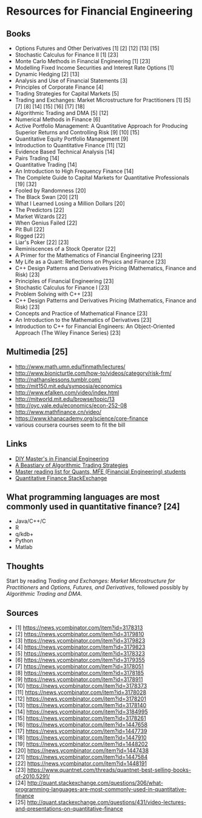 # Resources for Financial Engineering

## Books
* Options Futures and Other Derivatives [1] [2] [12] [13] [15]
* Stochastic Calculus for Finance II [1] [23]
* Monte Carlo Methods in Financial Engineering [1] [23]
* Modelling Fixed Income Securities and Interest Rate Options [1]
* Dynamic Hedging [2] [13]
* Analysis and Use of Financial Statements [3]
* Principles of Corporate Finance [4]
* Trading Strategies for Capital Markets [5]
* Trading and Exchanges: Market Microstructure for Practitioners [1] [5] [7] [8] [14] [15] [16] [17] [18]
* Algorithmic Trading and DMA [5] [12]
* Numerical Methods in Finance [6]
* Active Portfolio Management: A Quantitative Approach for Producing Superior Returns and Controlling Risk [9] [10] [15]
* Quantitative Equity Portfolio Management [9]
* Introduction to Quantitative Finance [11] [12]
* Evidence Based Technical Analysis [14]
* Pairs Trading [14]
* Quantitative Trading [14]
* An Introduction to High Frequency Finance [14]
* The Complete Guide to Capital Markets for Quantitative Professionals [19] [32]
* Fooled by Randomness [20]
* The Black Swan [20] [21]
* What I Learned Losing a Million Dollars [20]
* The Predictors [22]
* Market Wizards [22]
* When Genius Failed [22]
* Pit Bull [22]
* Rigged [22]
* Liar's Poker [22] [23]
* Reminiscences of a Stock Operator [22]
* A Primer for the Mathematics of Financial Engineering [23]
* My Life as a Quant: Reflections on Physics and Finance [23]
* C++ Design Patterns and Derivatives Pricing (Mathematics, Finance and Risk) [23]
* Principles of Financial Engineering [23]
* Stochastic Calculus for Finance I [23] 
* Problem Solving with C++ [23]
* C++ Design Patterns and Derivatives Pricing (Mathematics, Finance and Risk) [23]
* Concepts and Practice of Mathematical Finance [23]
* An Introduction to the Mathematics of Derivatives [23]
* Introduction to C++ for Financial Engineers: An Object-Oriented Approach (The Wiley Finance Series) [23]
      
## Multimedia [25]
* http://www.math.umn.edu/finmath/lectures/
* http://www.bionicturtle.com/how-to/videos/category/risk-frm/
* http://nathanslessons.tumblr.com/
* http://mit150.mit.edu/symposia/economics
* http://www.efalken.com/video/index.html
* http://mitworld.mit.edu/browse/topic/13
* http://oyc.yale.edu/economics/econ-252-08
* http://www.mathfinance.cn/video/
* https://www.khanacademy.org/science/core-finance
* various coursera courses seem to fit the bill

## Links
* [DIY Master's in Financial Engineering](http://isomorphismes.tumblr.com/post/2860511335/design-your-own-mfe)
* [A Beastiary of Algorithmic Trading Strategies](http://scottlocklin.wordpress.com/2009/08/17/a-bestiary-of-algorithmic-trading-strategies/)
* [Master reading list for Quants, MFE (Financial Engineering) students](https://www.quantnet.com/threads/master-reading-list-for-quants-mfe-financial-engineering-students.535/)
* [Quantitative Finance StackExchange](http://quant.stackexchange.com/questions)
      
## What programming languages are most commonly used in quantitative finance? [24]
* Java/C++/C
* R
* q/kdb+
* Python
* Matlab 
    
## Thoughts
Start by reading *Trading and Exchanges: Market Microstructure for Practitioners* and *Options, Futures, and Derivatives*, followed possibly by *Algorithmic Trading and DMA*.
    
## Sources
* [1] https://news.ycombinator.com/item?id=3178313
* [2] https://news.ycombinator.com/item?id=3179810
* [3] https://news.ycombinator.com/item?id=3179823
* [4] https://news.ycombinator.com/item?id=3179823
* [5] https://news.ycombinator.com/item?id=3178323
* [6] https://news.ycombinator.com/item?id=3179355
* [7] https://news.ycombinator.com/item?id=3178051
* [8] https://news.ycombinator.com/item?id=3178185
* [9] https://news.ycombinator.com/item?id=3178911
* [10] https://news.ycombinator.com/item?id=3178373
* [11] https://news.ycombinator.com/item?id=3178028
* [12] https://news.ycombinator.com/item?id=3178201
* [13] https://news.ycombinator.com/item?id=3178140
* [14] https://news.ycombinator.com/item?id=3184995
* [15] https://news.ycombinator.com/item?id=3178261
* [16] https://news.ycombinator.com/item?id=1447658
* [17] https://news.ycombinator.com/item?id=1447739
* [18] https://news.ycombinator.com/item?id=1447910
* [19] https://news.ycombinator.com/item?id=1448202
* [20] https://news.ycombinator.com/item?id=1447438
* [21] https://news.ycombinator.com/item?id=1447584
* [22] https://news.ycombinator.com/item?id=1448191
* [23] https://www.quantnet.com/threads/quantnet-best-selling-books-of-2010.5291/
* [24] http://quant.stackexchange.com/questions/306/what-programming-languages-are-most-commonly-used-in-quantitative-finance
* [25] http://quant.stackexchange.com/questions/431/video-lectures-and-presentations-on-quantitative-finance

